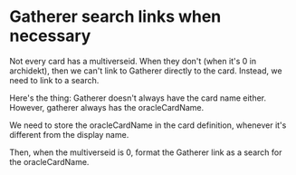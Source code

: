 # Gatherer search links when necessary

Not every card has a multiverseid. When they don't (when it's 0 in archidekt), then we can't link to Gatherer directly to the card.
Instead, we need to link to a search.

Here's the thing: Gatherer doesn't always have the card name either. However, gatherer always has the oracleCardName.

We need to store the oracleCardName in the card definition, whenever it's different from the display name.

Then, when the multiverseid is 0, format the Gatherer link as a search for the oracleCardName.
